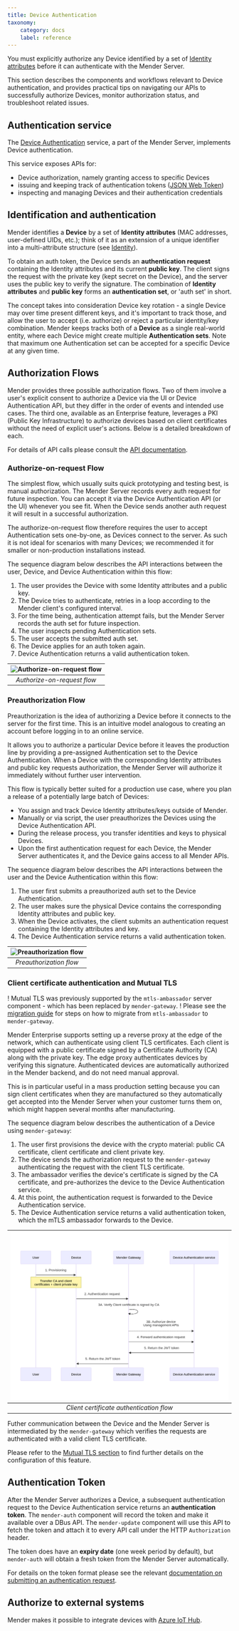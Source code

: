 ```yaml
---
title: Device Authentication
taxonomy:
    category: docs
    label: reference
---
```


You must explicitly authorize any Device identified by a set of
[Identity attributes](../../02.Overview/07.Identity/docs.md) before it can authenticate
with the Mender Server.

This section describes the components and workflows relevant to Device
authentication, and provides practical tips on navigating our APIs to
successfully authorize Devices, monitor authorization status, and troubleshoot
related issues.

## Authentication service


The [Device Authentication](https://github.com/mendersoftware/deviceauth?target=_blank)
service, a part of the Mender Server, implements Device authentication.

This service exposes APIs for:

* Device authorization, namely granting access to specific Devices
* issuing and keeping track of authentication tokens ([JSON Web
  Token](https://jwt.io?target=_blank))
* inspecting and managing Devices and their authentication credentials

## Identification and authentication

Mender identifies a **Device** by a set of **Identity attributes** (MAC addresses,
user-defined UIDs, etc.); think of it as an extension of a unique identifier
into a multi-attribute structure (see [Identity](../../02.Overview/07.Identity/docs.md)).

To obtain an auth token, the Device sends an **authentication request**
containing the Identity attributes and its current **public key**. The client signs
the request with the private key (kept secret on the Device), and the server uses
the public key to verify the signature.
The combination of **Identity attributes** and **public key** forms an
**authentication set**, or 'auth set' in short.

The concept takes into consideration Device key rotation - a single Device may
over time present different keys, and it's important to track those, and allow
the user to accept (i.e. authorize) or reject a particular identity/key
combination.
Mender keeps tracks both of a **Device** as a single real-world entity, where each
Device might create multiple **Authentication sets**. Note
that maximum one Authentication set can be accepted for a specific Device at any
given time.

## Authorization Flows

Mender provides three possible authorization flows. Two of them involve a user's explicit
consent to authorize a Device via the UI or Device Authentication API, but they differ
in the order of events and intended use cases. The third one, available as an Enterprise
feature, leverages a PKI (Public Key Infrastructure) to authorize devices based on
client certificates without the need of explicit user's actions. Below is a detailed
breakdown of each.

For details of API calls please consult the [API documentation](../../200.Server-side-API/?target=_blank#device-api-device-authentication).

### Authorize-on-request Flow

The simplest flow, which usually suits quick prototyping and testing best, is manual
authorization. The Mender Server records every auth request for future inspection.
You can accept it via the Device Authentication API (or the UI) whenever you
see fit. When the Device sends another auth request it will result in a successful
authorization.

The authorize-on-request flow therefore requires the user to accept
Authentication sets one-by-one, as Devices connect to the server. As such it is
not ideal for scenarios with many Devices; we recommended it for
smaller or non-production installations instead.

The sequence diagram below describes the API interactions between the user,
Device, and Device Authentication within this flow:

1. The user provides the Device with some Identity attributes and a
   public key.
2. The Device tries to authenticate, retries in a loop according to the Mender
   client's configured interval.
3. For the time being, authentication attempt fails, but the Mender Server
   records the auth set for future inspection.
4. The user inspects pending Authentication sets.
5. The user accepts the submitted auth set.
6. The Device applies for an auth token again.
7. Device Authentication returns a valid authentication token.

| ![Authorize-on-request flow](authorize-on-req.png) |
|:--:|
|*Authorize-on-request flow*|

### Preauthorization Flow

Preauthorization is the idea of authorizing a Device before it connects to
the server for the first time. This is an intuitive model analogous to creating
an account before logging in to an online service.

It allows you to authorize a particular Device before it leaves the production line
by providing a pre-assigned Authentication set to
the Device Authentication. When a Device with the corresponding Identity
attributes and public key requests authorization, the Mender Server will
authorize it immediately without further user intervention.

This flow is typically better suited for a production use case, where you plan a release of a
potentially large batch of Devices:

* You assign and track Device Identity attributes/keys outside of Mender.
* Manually or via script, the user preauthorizes the Devices using the Device
  Authentication API.
* During the release process, you transfer identities and keys to physical
  Devices.
* Upon the first authentication request for each Device, the Mender Server
  authenticates it, and the Device gains access to all Mender APIs.

The sequence diagram below describes the API interactions between the user and
the Device Authentication within this flow:

1. The user first submits a preauthorized auth set to the Device Authentication.
2. The user makes sure the physical Device contains the corresponding Identity
   attributes and public key.
3. When the Device activates, the client submits an authentication request containing the
   Identity attributes and key.
4. The Device Authentication service returns a valid authentication token.

| ![Preauthorization flow](preauth.png) |
|:--:|
|*Preauthorization flow*|

### Client certificate authentication and Mutual TLS

! Mutual TLS was previously supported by the `mtls-ambassador` server component - which has been replaced by `mender-gateway`.
! Please see the [migration guide](TODO(MEN-6173)) for steps on how to migrate from `mtls-ambassador` to `mender-gateway`.

Mender Enterprise supports setting up a reverse proxy at the edge of the network, which can authenticate using client TLS certificates.
Each client is equipped with a public certificate signed by a Certificate Authority (CA) along with the private key.
The edge proxy authenticates devices by verifying this signature.
Authenticated devices are automatically authorized in the Mender backend, and do not need manual approval.

This is in particular useful in a mass production setting because you can sign client
certificates when they are manufactured so they automatically get accepted into the
Mender Server when your customer turns them on, which might happen several months
after manufacturing.

The sequence diagram below describes the authentication of a Device using `mender-gateway`:

1. The user first provisions the device with the crypto material: public CA certificate, client certificate and client private key.
2. The device sends the authorization request to the `mender-gateway` authenticating the request with the client TLS certificate.
3. The ambassador verifies the device's certificate is signed by the CA certificate, and pre-authorizes the device to the Device Authentication service.
4. At this point, the authentication request is forwarded to the Device Authentication service.
5. The Device Authentication service returns a valid authentication token, which the mTLS ambassador forwards to the Device.

| ![Client certificate authentication](mtls.png) |
|:--:|
|*Client certificate authentication flow*|

Futher communication between the Device and the Mender Server is intermediated by the `mender-gateway` which verifies the requests are authenticated with a valid client TLS certificate.

Please refer to the [Mutual TLS section](../../08.Server-integration/04.Mender-Gateway/10.Mutual-TLS-authentication/docs.md)
to find further details on the configuration of this feature.

## Authentication Token

After the Mender Server authorizes a Device, a subsequent authentication request to the Device
Authentication service returns an **authentication token**. The `mender-auth` component will record the
token and make it available over a DBus API. The `mender-update` component will use this
API to fetch the token and attach it to every API call under the HTTP `Authorization` header.

The token does have an **expiry date** (one week period by default), but `mender-auth`
will obtain a fresh token from the Mender Server automatically.

For details on the token format please see the relevant [documentation on
submitting an authentication request](../../200.Server-side-API/?target=_blank#device-api-device-authentication).


## Authorize to external systems

Mender makes it possible to integrate devices with [Azure IoT Hub](../../08.Server-integration/05.Azure-IoT-Hub/docs.md).
